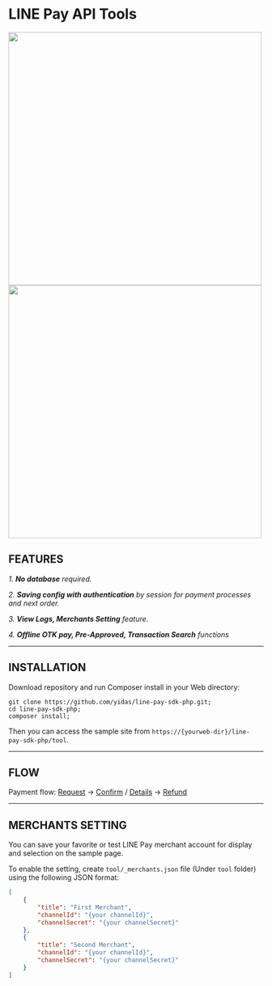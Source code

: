 LINE Pay API Tools
==================

<img src="https://raw.githubusercontent.com/yidas/line-pay-sdk-php/master/img/sample-index-desktop.png" height="500" /><img src="https://raw.githubusercontent.com/yidas/line-pay-sdk-php/master/img/sample-index-mobile.png" height="500" />

FEATURES
--------

*1. **No database** required.*

*2. **Saving config with authentication** by session for payment processes and next order.*

*3. **View Logs, Merchants Setting** feature.*

*4. **Offline OTK pay, Pre-Approved, Transaction Search** functions*

---

INSTALLATION
------------

Download repository and run Composer install in your Web directory: 

```
git clone https://github.com/yidas/line-pay-sdk-php.git;
cd line-pay-sdk-php;
composer install;
```

Then you can access the sample site from `https://{yourweb-dir}/line-pay-sdk-php/tool`.


---

FLOW
----

Payment flow: [Request](https://github.com/yidas/line-pay-sdk-php/tree/v3#request-api) -> [Confirm](https://github.com/yidas/line-pay-sdk-php/tree/v3#confirm-api) / [Details](https://github.com/yidas/line-pay-sdk-php/tree/v3#payment-details-api) -> [Refund](https://github.com/yidas/line-pay-sdk-php/tree/v3#refund-api)

---

MERCHANTS SETTING
-----------------

You can save your favorite or test LINE Pay merchant account for display and selection on the sample page.

To enable the setting, create `tool/_merchants.json` file (Under `tool` folder) using the following JSON format:

```json
[
    {
        "title": "First Merchant",
        "channelId": "{your channelId}",
        "channelSecret": "{your channelSecret}"
    },
    {
        "title": "Second Merchant",
        "channelId": "{your channelId}",
        "channelSecret": "{your channelSecret}"
    }
]
```





